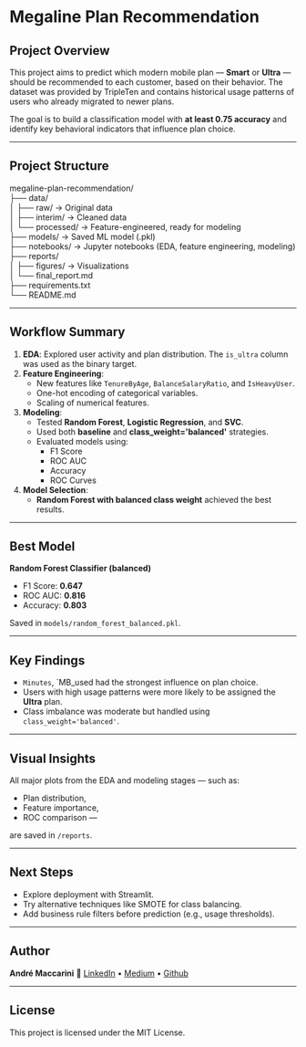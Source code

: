 # Megaline Plan Recommendation

## Project Overview

This project aims to predict which modern mobile plan — **Smart** or **Ultra** — should be recommended to each customer, based on their behavior. The dataset was provided by TripleTen and contains historical usage patterns of users who already migrated to newer plans.

The goal is to build a classification model with **at least 0.75 accuracy** and identify key behavioral indicators that influence plan choice.

---

## Project Structure

megaline-plan-recommendation/  
├── data/  
│   ├── raw/ → Original data  
│   ├── interim/ → Cleaned data  
│   └── processed/ → Feature-engineered, ready for modeling  
├── models/ → Saved ML model (.pkl)  
├── notebooks/ → Jupyter notebooks (EDA, feature engineering, modeling)  
├── reports/  
│   ├── figures/ → Visualizations  
│   └── final_report.md  
├── requirements.txt  
└── README.md

---

## Workflow Summary

1. **EDA**: Explored user activity and plan distribution. The `is_ultra` column was used as the binary target.
2. **Feature Engineering**:
   - New features like `TenureByAge`, `BalanceSalaryRatio`, and `IsHeavyUser`.
   - One-hot encoding of categorical variables.
   - Scaling of numerical features.
3. **Modeling**:
   - Tested **Random Forest**, **Logistic Regression**, and **SVC**.
   - Used both **baseline** and **class_weight='balanced'** strategies.
   - Evaluated models using:
     - F1 Score
     - ROC AUC
     - Accuracy
     - ROC Curves
4. **Model Selection**:
   - **Random Forest with balanced class weight** achieved the best results.

---

## Best Model

**Random Forest Classifier (balanced)**  
- F1 Score: **0.647**  
- ROC AUC: **0.816**  
- Accuracy: **0.803**

Saved in `models/random_forest_balanced.pkl`.

---

## Key Findings

- `Minutes`, `MB_used had the strongest influence on plan choice.
- Users with high usage patterns were more likely to be assigned the **Ultra** plan.
- Class imbalance was moderate but handled using `class_weight='balanced'`.

---

## Visual Insights

All major plots from the EDA and modeling stages — such as:
- Plan distribution,
- Feature importance,
- ROC comparison —

are saved in `/reports`.

---

## Next Steps

- Explore deployment with Streamlit.
- Try alternative techniques like SMOTE for class balancing.
- Add business rule filters before prediction (e.g., usage thresholds).

---

##  Author

**André Maccarini**
🔗 [LinkedIn](https://www.linkedin.com/in/amaccarini/) • [Medium](https://medium.com/@andremaccarini) • [Github](https://github.com/andremaccarini)

---

##  License

This project is licensed under the MIT License.
